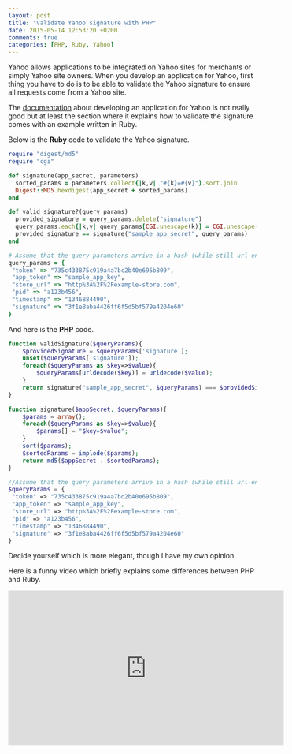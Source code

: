 ```yaml
---
layout: post
title: "Validate Yahoo signature with PHP"
date: 2015-05-14 12:53:20 +0200
comments: true
categories: [PHP, Ruby, Yahoo]
---
```


Yahoo allows applications to be integrated on Yahoo sites for merchants or simply Yahoo site owners. When you develop an application for Yahoo, first thing you have to do is to be able to validate the Yahoo signature to ensure all requests come from a Yahoo site.
<!-- more -->
The [documentation](https://github.com/lexity/platform/wiki/API-Documentation) about developing an application for Yahoo is not really good but at least the section where it explains how to validate the signature comes with an example written in Ruby.

Below is the **Ruby** code to validate the Yahoo signature.

``` ruby
require "digest/md5"
require "cgi"

def signature(app_secret, parameters)
  sorted_params = parameters.collect{|k,v| "#{k}=#{v}"}.sort.join
  Digest::MD5.hexdigest(app_secret + sorted_params)
end

def valid_signature?(query_params)
  provided_signature = query_params.delete("signature")
  query_params.each{|k,v| query_params[CGI.unescape(k)] = CGI.unescape(v)}
  provided_signature == signature("sample_app_secret", query_params)
end

# Assume that the query parameters arrive in a hash (while still url-encoded), like:
query_params = {
 "token" => "735c433875c919a4a7bc2b40e695b809",
 "app_token" => "sample_app_key",
 "store_url" => "http%3A%2F%2Fexample-store.com",
 "pid" => "a123b456",
 "timestamp" => "1346884490",
 "signature" => "3f1e8aba4426ff6f5d5bf579a4204e60"
}
```
And here is the **PHP** code.

``` PHP
function validSignature($queryParams){
	$providedSignature = $queryParams['signature'];
	unset($queryParams['signature']);
	foreach($queryParams as $key=>$value){
		$queryParams[urldecode($key)] = urldecode($value);
	}
	return signature("sample_app_secret", $queryParams) === $providedSignature;
}

function signature($appSecret, $queryParams){
	$params = array();
	foreach($queryParams as $key=>$value){
		$params[] = "$key=$value";
	}
	sort($params);
	$sortedParams = implode($params);
	return md5($appSecret . $sortedParams);
}

//Assume that the query parameters arrive in a hash (while still url-encoded), like:
$queryParams = {
 "token" => "735c433875c919a4a7bc2b40e695b809",
 "app_token" => "sample_app_key",
 "store_url" => "http%3A%2F%2Fexample-store.com",
 "pid" => "a123b456",
 "timestamp" => "1346884490",
 "signature" => "3f1e8aba4426ff6f5d5bf579a4204e60"
}
```
Decide yourself which is more elegant, though I have my own opinion.

Here is a funny video which briefly explains some differences between PHP and Ruby.

<iframe width="560" height="315" src="https://www.youtube.com/embed/g9CmE_miCaE" frameborder="0" allowfullscreen></iframe>
